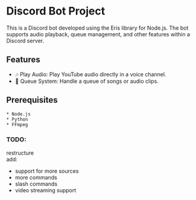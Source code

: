 # **Discord Bot Project**

This is a Discord bot developed using the Eris library for Node.js. The bot supports audio playback, queue management, and other features within a Discord server.<br/>
## **Features**

   * 🎶 Play Audio: Play YouTube audio directly in a voice channel.
   * 📜 Queue System: Handle a queue of songs or audio clips.

## **Prerequisites**

    * Node.js
    * Python
    * FFmpeg

### **TODO:**<br/>
restructure <br/>
add:
- support for more sources
- more commands
- slash commands
- video streaming support
